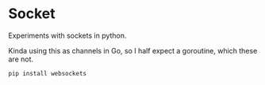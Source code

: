 # Socket

Experiments with sockets in python.

Kinda using this as channels in Go, so I half expect a goroutine, which these are not.

```bash
pip install websockets
```
